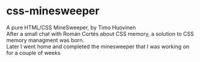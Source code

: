 # css-minesweeper

A pure HTML/CSS MineSweeper, by Timo Huovinen  
After a small chat with Román Cortés about CSS memory, a solution to CSS memory managment was born.  
Later I went home and completed the minesweeper that I was working on for a couple of weeks  
